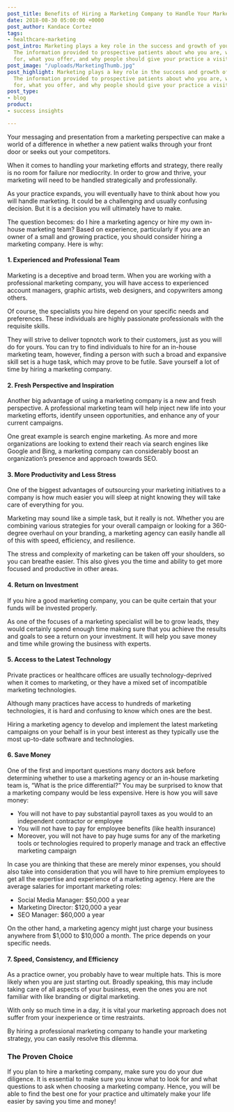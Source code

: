 ```yaml
---
post_title: Benefits of Hiring a Marketing Company to Handle Your Marketing Strategy
date: 2018-08-30 05:00:00 +0000
post_author: Kandace Cortez
tags:
- healthcare-marketing
post_intro: Marketing plays a key role in the success and growth of your practice.
  The information provided to prospective patients about who you are, what you stand
  for, what you offer, and why people should give your practice a visit must be strategic.
post_image: "/uploads/MarketingThumb.jpg"
post_highlight: Marketing plays a key role in the success and growth of your practice.
  The information provided to prospective patients about who you are, what you stand
  for, what you offer, and why people should give your practice a visit must be strategic.
post_type:
- blog
product:
- success insights

---
```

Your messaging and presentation from a marketing perspective can make a world of a difference in whether a new patient walks through your front door or seeks out your competitors.

When it comes to handling your marketing efforts and strategy, there really is no room for failure nor mediocrity. In order to grow and thrive, your marketing will need to be handled strategically and professionally.

As your practice expands, you will eventually have to think about how you will handle marketing. It could be a challenging and usually confusing decision. But it is a decision you will ultimately have to make.

The question becomes: do I hire a marketing agency or hire my own in-house marketing team? Based on experience, particularly if you are an owner of a small and growing practice, you should consider hiring a marketing company. Here is why:

#### 1. Experienced and Professional Team

Marketing is a deceptive and broad term. When you are working with a professional marketing company, you will have access to experienced account managers, graphic artists, web designers, and copywriters among others.

Of course, the specialists you hire depend on your specific needs and preferences. These individuals are highly passionate professionals with the requisite skills.

They will strive to deliver topnotch work to their customers, just as you will do for yours. You can try to find individuals to hire for an in-house marketing team, however, finding a person with such a broad and expansive skill set is a huge task, which may prove to be futile. Save yourself a lot of time by hiring a marketing company.

#### 2. Fresh Perspective and Inspiration

Another big advantage of using a marketing company is a new and fresh perspective. A professional marketing team will help inject new life into your marketing efforts, identify unseen opportunities, and enhance any of your current campaigns.

One great example is search engine marketing. As more and more organizations are looking to extend their reach via search engines like Google and Bing, a marketing company can considerably boost an organization’s presence and approach towards SEO.

#### 3. More Productivity and Less Stress

One of the biggest advantages of outsourcing your marketing initiatives to a company is how much easier you will sleep at night knowing they will take care of everything for you.

Marketing may sound like a simple task, but it really is not. Whether you are combining various strategies for your overall campaign or looking for a 360-degree overhaul on your branding, a marketing agency can easily handle all of this with speed, efficiency, and resilience.

The stress and complexity of marketing can be taken off your shoulders, so you can breathe easier. This also gives you the time and ability to get more focused and productive in other areas.

#### 4. Return on Investment

If you hire a good marketing company, you can be quite certain that your funds will be invested properly.

As one of the focuses of a marketing specialist will be to grow leads, they would certainly spend enough time making sure that you achieve the results and goals to see a return on your investment. It will help you save money and time while growing the business with experts.

#### 5. Access to the Latest Technology

Private practices or healthcare offices are usually technology-deprived when it comes to marketing, or they have a mixed set of incompatible marketing technologies.

Although many practices have access to hundreds of marketing technologies, it is hard and confusing to know which ones are the best.

Hiring a marketing agency to develop and implement the latest marketing campaigns on your behalf is in your best interest as they typically use the most up-to-date software and technologies.

#### 6. Save Money

One of the first and important questions many doctors ask before determining whether to use a marketing agency or an in-house marketing team is, “What is the price differential?” You may be surprised to know that a marketing company would be less expensive. Here is how you will save money:

* You will not have to pay substantial payroll taxes as you would to an independent contractor or employee
* You will not have to pay for employee benefits (like health insurance)
* Moreover, you will not have to pay huge sums for any of the marketing tools or technologies required to properly manage and track an effective marketing campaign

In case you are thinking that these are merely minor expenses, you should also take into consideration that you will have to hire premium employees to get all the expertise and experience of a marketing agency. Here are the average salaries for important marketing roles:

* Social Media Manager: $50,000 a year
* Marketing Director: $120,000 a year
* SEO Manager: $60,000 a year

On the other hand, a marketing agency might just charge your business anywhere from $1,000 to $10,000 a month. The price depends on your specific needs.

#### 7. Speed, Consistency, and Efficiency

As a practice owner, you probably have to wear multiple hats. This is more likely when you are just starting out. Broadly speaking, this may include taking care of all aspects of your business, even the ones you are not familiar with like branding or digital marketing.

With only so much time in a day, it is vital your marketing approach does not suffer from your inexperience or time restraints.

By hiring a professional marketing company to handle your marketing strategy, you can easily resolve this dilemma.

### The Proven Choice

If you plan to hire a marketing company, make sure you do your due diligence. It is essential to make sure you know what to look for and what questions to ask when choosing a marketing company. Hence, you will be able to find the best one for your practice and ultimately make your life easier by saving you time and money!